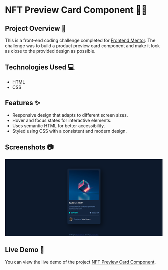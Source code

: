 # NFT Preview Card Component 👨‍💻

## Project Overview 🌟

This is a front-end coding challenge completed for [Frontend Mentor](https://www.frontendmentor.io). The challenge was to build a product preview card component and make it look as close to the provided design as possible.

## Technologies Used 💻

- HTML
- CSS

## Features ✨

- Responsive design that adapts to different screen sizes.
- Hover and focus states for interactive elements.
- Uses semantic HTML for better accessibility.
- Styled using CSS with a consistent and modern design.

## Screenshots 📷

![Desktop preview](./screenshort/desktop-preview.png)

## Live Demo 🚀

You can view the live demo of the project [NFT Preview Card Component](https://nft-preview-card-component-004.netlify.app/).